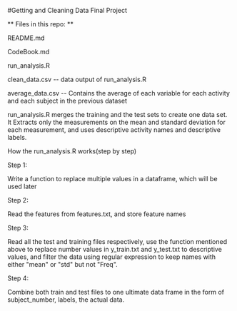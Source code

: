 #Getting and Cleaning Data Final Project

** Files in this repo: **

README.md

CodeBook.md

run_analysis.R 

clean_data.csv -- data output of run_analysis.R

average_data.csv -- Contains the average of each variable for each activity and each subject in the previous dataset


run_analysis.R merges the training and the test sets to create one data set. It Extracts only the measurements on the mean and standard deviation for each measurement, and uses descriptive activity names and descriptive labels. 


How the run_analysis.R works(step by step)

Step 1: 

Write a function to replace multiple values in a dataframe, which will be used later

Step 2:

Read the features from features.txt, and store feature names

Step 3:

Read all the test and training files respectively, use the function mentioned above to replace number values in y_train.txt and y_test.txt to descriptive values, and filter the data using regular expression to keep names with either "mean" or "std" but not "Freq".

Step 4:

Combine both train and test files to one ultimate data frame in the form of subject_number, labels, the actual data.
